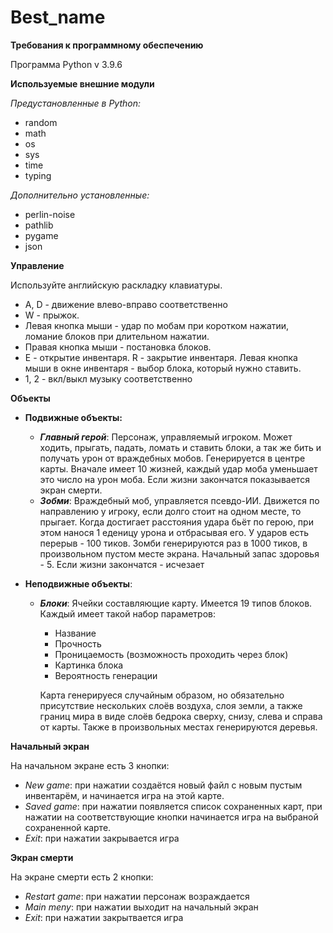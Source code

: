 # **Best_name**
**Требования к программному обеспечению**

Программа Python v 3.9.6

**Используемые внешние модули**

*Предустановленные в Python:*
- random
- math
- os
- sys
- time
- typing

*Дополнительно установленные:*
- perlin-noise
- pathlib
- pygame
- json

**Управление**

Используйте английскую раскладку клавиатуры. 
- A, D - движение влево-вправо соответственно
- W - прыжок.
- Левая кнопка мыши - удар по мобам при коротком нажатии, ломание блоков при длительном нажатии. 
- Правая кнопка мыши - постановка блоков. 
- E - открытие инвентаря. R - закрытие инвентаря. Левая кнопка мыши в окне инвентаря - выбор блока, который нужно ставить.
- 1, 2 - вкл/выкл музыку соответственно

**Объекты**

- **Подвижные объекты:**

  -  ***Главный герой***:
 Персонаж, управляемый игроком. Может ходить, прыгать, падать, ломать и ставить блоки, а так же бить и получать урон от враждебных мобов. Генерируется в центре карты. Вначале имеет 10 жизней, каждый удар моба уменьшает это число на урон моба. Если жизни закончатся показывается экран смерти.
  - ***Зобми***:
Враждебный моб, управляется псевдо-ИИ. Движется по направлению у игроку, если долго стоит на одном месте, то прыгает. Когда достигает расстояния удара бьёт по герою, при этом нанося 1 еденицу урона и отбрасывая его. У ударов есть перерыв - 100 тиков. Зомби генерируются раз в 1000 тиков, в произвольном пустом месте экрана. Начальный запас здоровья - 5. Если жизни закончатся - исчезает
- **Неподвижные объекты**:
  - ***Блоки***:
  Ячейки составляющие карту. Имеется 19 типов блоков. Каждый имеет такой набор параметров:
     - Название
     - Прочность
     - Проницаемость (возможность проходить через блок)
     - Картинка блока
     - Вероятность генерации
   
     Карта генерируеся случайным образом, но обязательно присутствие нескольких слоёв воздуха, слоя земли, а также границ мира в виде слоёв бедрока сверху, снизу, слева и справа от карты. Также в произвольных местах генерируются деревья.

**Начальный экран**

На начальном экране есть 3 кнопки:
- *New game*: при нажатии создаётся новый файл с новым пустым инвентарём, и начинается игра на этой карте.
- *Saved game*: при нажатии появляется список сохраненных карт, при нажатии на соответствующие кнопки начинается игра на выбраной сохраненной карте.
- *Exit*: при нажатии закрывается игра

**Экран смерти**

На экране смерти есть 2 кнопки:
- *Restart game*: при нажатии персонаж возраждается
- *Main meny*: при нажатии выходит на начальный экран
- *Exit*: при нажатии закрытвается игра


